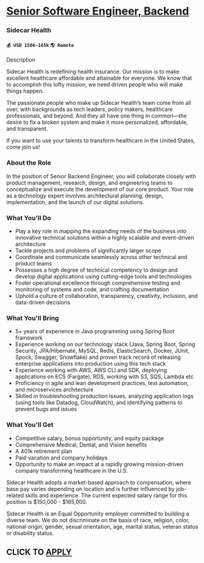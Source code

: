 # [Senior Software Engineer, Backend](https://www.remotewlb.com/apply/senior-software-engineer-backend-90279)  
### Sidecar Health  
#### `💰 USD 150k~165k` `🌎 Remote`  

Description

Sidecar Health is redefining health insurance. Our mission is to make excellent healthcare affordable and attainable for everyone. We know that to accomplish this lofty mission, we need driven people who will make things happen.

The passionate people who make up Sidecar Health’s team come from all over, with backgrounds as tech leaders, policy makers, healthcare professionals, and beyond. And they all have one thing in common—the desire to fix a broken system and make it more personalized, affordable, and transparent.

If you want to use your talents to transform healthcare in the United States, come join us!

### About the Role

In the position of Senior Backend Engineer, you will collaborate closely with product management, research, design, and engineering teams to conceptualize and execute the development of our core product. Your role as a technology expert involves architectural planning, design, implementation, and the launch of our digital solutions.

### What You'll Do

  * Play a key role in mapping the expanding needs of the business into innovative technical solutions within a highly scalable and event-driven architecture
  * Tackle projects and problems of significantly larger scope
  * Coordinate and communicate seamlessly across other technical and product teams
  * Possesses a high degree of technical competency to design and develop digital applications using cutting-edge tools and technologies
  * Foster operational excellence through comprehensive testing and monitoring of systems and code, and crafting documentation
  * Uphold a culture of collaboration, transparency, creativity, inclusion, and data-driven decisions

### What You'll Bring

  * 5+ years of experience in Java programming using Spring Boot framework
  * Experience working on our technology stack (Java, Spring Boot, Spring Security, JPA/Hibernate, MySQL, Redis, ElasticSearch, Docker, JUnit, Spock, Swagger, Snowflake) and proven track record of releasing enterprise applications into production using this tech stack
  * Experience working with AWS, AWS CLI and SDK, deploying applications on ECS (Fargate), RDS, working with S3, SQS, Lambda etc
  * Proficiency in agile and lean development practices, test automation, and microservices architecture
  * Skilled in troubleshooting production issues, analyzing application logs (using tools like Datadog, CloudWatch), and identifying patterns to prevent bugs and issues 

### **What You'll Get**

  * Competitive salary, bonus opportunity, and equity package 
  * Comprehensive Medical, Dental, and Vision benefits
  * A 401k retirement plan
  * Paid vacation and company holidays
  * Opportunity to make an impact at a rapidly growing mission-driven company transforming healthcare in the U.S.

Sidecar Health adopts a market-based approach to compensation, where base pay varies depending on location and is further influenced by job-related skills and experience. The current expected salary range for this position is $150,000 - $165,000.

Sidecar Health is an Equal Opportunity employer committed to building a diverse team. We do not discriminate on the basis of race, religion, color, national origin, gender, sexual orientation, age, marital status, veteran status or disability status.

  
## CLICK TO [APPLY](https://www.remotewlb.com/apply/senior-software-engineer-backend-90279)

